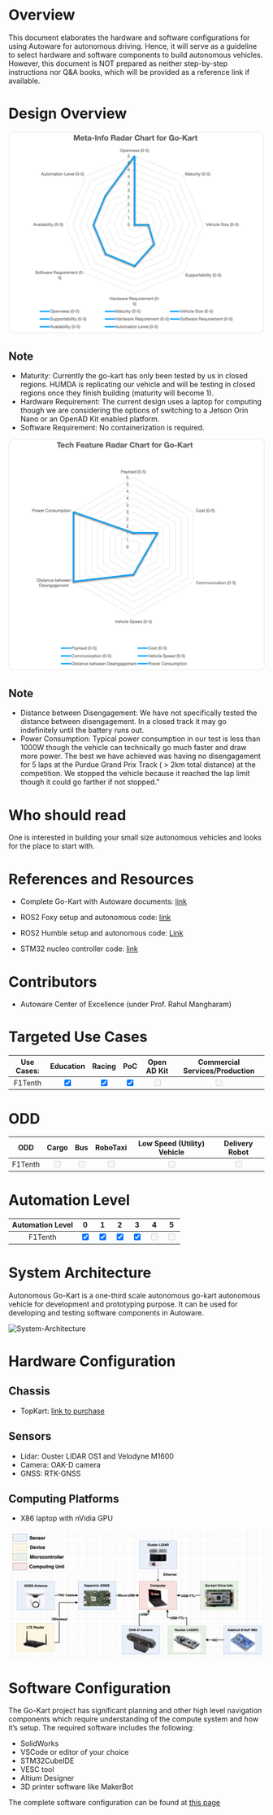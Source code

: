 # Overview

This document elaborates the hardware and software configurations for using Autoware for autonomous driving. Hence, it will serve as a guideline to select hardware and software components to build autonomous vehicles. However, this document is NOT prepared as neither step-by-step instructions nor Q&A books, which will be provided as a reference link if available.

# Design Overview

![Meta-Info Radar Chart for Go-Kart Design](MetaRadarChart-GoKart.png)

## Note

- Maturity: Currently the go-kart has only been tested by us in closed regions. HUMDA is replicating our vehicle and will be testing in closed regions once they finish building (maturity will become 1).
- Hardware Requirement: The current design uses a laptop for computing though we are considering the options of switching to a Jetson Orin Nano or an OpenAD Kit enabled platform.
- Software Requirement: No containerization is required.

![Tech Feature Radar Chart for Go-Kart Design](TechRadarChart-GoKart.png)

## Note

- Distance between Disengagement: We have not specifically tested the distance between disengagement. In a closed track it may go indefinitely until the battery runs out.
- Power Consumption: Typical power consumption in our test is less than 1000W though the vehicle can technically go much faster and draw more power. The best we have achieved was having no disengagement for 5 laps at the Purdue Grand Prix Track ( > 2km total distance) at the competition. We stopped the vehicle because it reached the lap limit though it could go farther if not stopped."

# Who should read

One is interested in building your small size autonomous vehicles and looks for the place to start with.

# References and Resources

- Complete Go-Kart with Autoware documents: [link](https://go-kart-upenn.readthedocs.io/en/latest/)
- ROS2 Foxy setup and autonomous code: [link](https://github.com/mlab-upenn/gokart-sensor/tree/ros2_foxy_purepursuit)

- ROS2 Humble setup and autonomous code: [Link](https://github.com/mlab-upenn/gokart-sensor/tree/ros2_humble_purepursuit)

- STM32 nucleo controller code: [link](https://github.com/mlab-upenn/gokart-mechatronics/tree/main/STM32%20Control)

# Contributors

- Autoware Center of Excellence (under Prof. Rahul Mangharam)

# Targeted Use Cases

| Use Cases: |             Education             |              Racing               |                PoC                 |             Open AD Kit             |   Commercial Services/Production    |
| :--------: | :-------------------------------: | :-------------------------------: | :--------------------------------: | :---------------------------------: | :---------------------------------: |
|  F1Tenth   | <input type="checkbox" checked /> | <input type="checkbox" checked /> | <input type="checkbox" checked  /> | <input type="checkbox" disabled  /> | <input type="checkbox" disabled  /> |

# ODD

|   ODD   |                Cargo                |                Bus                 |              RoboTaxi               |     Low Speed (Utility) Vehicle     |           Delivery Robot            |
| :-----: | :---------------------------------: | :--------------------------------: | :---------------------------------: | :---------------------------------: | :---------------------------------: |
| F1Tenth | <input type="checkbox" disabled  /> | <input type="checkbox" disabled /> | <input type="checkbox" disabled  /> | <input type="checkbox" disabled  /> | <input type="checkbox" disabled  /> |

# Automation Level

| Automation Level |                 0                  |                 1                  |                 2                 |                 3                  |                  4                  |                  5                  |
| :--------------: | :--------------------------------: | :--------------------------------: | :-------------------------------: | :--------------------------------: | :---------------------------------: | :---------------------------------: |
|     F1Tenth      | <input type="checkbox" checked  /> | <input type="checkbox" checked  /> | <input type="checkbox" checked /> | <input type="checkbox" checked  /> | <input type="checkbox" disabled  /> | <input type="checkbox" disabled  /> |

# System Architecture

Autonomous Go-Kart is a one-third scale autonomous go-kart autonomous vehicle for development and prototyping purpose. It can be used for developing and testing software components in Autoware.

![System-Architecture](avev_gokart.png)

# Hardware Configuration

## Chassis

- TopKart: [link to purchase]()

## Sensors

- Lidar: Ouster LIDAR OS1 and Velodyne M1600
- Camera: OAK-D camera
- GNSS: RTK-GNSS

## Computing Platforms

- X86 laptop with nVidia GPU

![GoKart-ComputeSensing.png](GoKart-ComputeSensing.png)

# Software Configuration

The Go-Kart project has significant planning and other high level navigation components which require understanding of the compute system and how it’s setup. The required software includes the following:

- SolidWorks
- VSCode or editor of your choice
- STM32CubeIDE
- VESC tool
- Altium Designer
- 3D printer software like MakerBot

The complete software configuration can be found at [this page](https://go-kart-upenn.readthedocs.io/en/latest/Build-the-Kart/Software/index.html)
